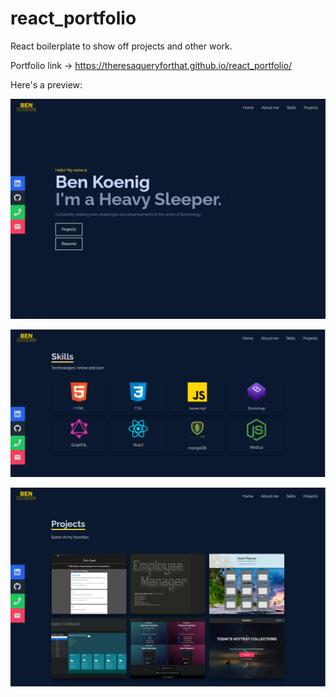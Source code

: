 # react_portfolio

React boilerplate to show off projects and other work.

Portfolio link -> https://theresaqueryforthat.github.io/react_portfolio/

Here's a preview:

![](img/demo-1.png)

![](img/demo-2.png)

![](img/demo-3.png)
